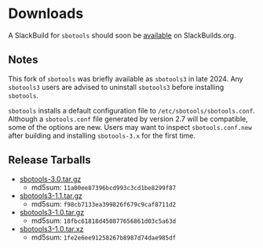 # Downloads

A SlackBuild for `sbotools` should soon be [available](https://slackbuilds.org/repository/15.0/system/sbotools/) on SlackBuilds.org.

## Notes

This fork of `sbotools` was briefly available as `sbotools3` in late 2024. Any `sbotools3` users are advised to uninstall `sbotools3` before installing `sbotools`.

`sbotools` installs a default configuration file to `/etc/sbotools/sbotools.conf`. Although a `sbotools.conf` file generated by version 2.7 will be compatible, some of the options are new. Users may want to inspect `sbotools.conf.new` after building and installing `sbotools-3.x` for the first time.

## Release Tarballs

* [sbotools-3.0.tar.gz](sbotools-3.0.tar.gz)
    * md5sum: `11a00ee87396bcd993c3cd1be8299f87`
* [sbotools3-1.1.tar.gz](sbotools3-1.1.tar.gz)
    * md5sum: `f98cb7133ea399826f679c9caf8711d2`
* [sbotools3-1.0.tar.gz](sbotools3-1.0.tar.gz)
    * md5sum: `18fbc61818d450877656861d03c5a63d`
* [sbotools3-1.0.tar.xz](sbotools3-1.0.tar.xz)
    * md5sum: `1fe2e6ee91258267b8987d74dae985df`

